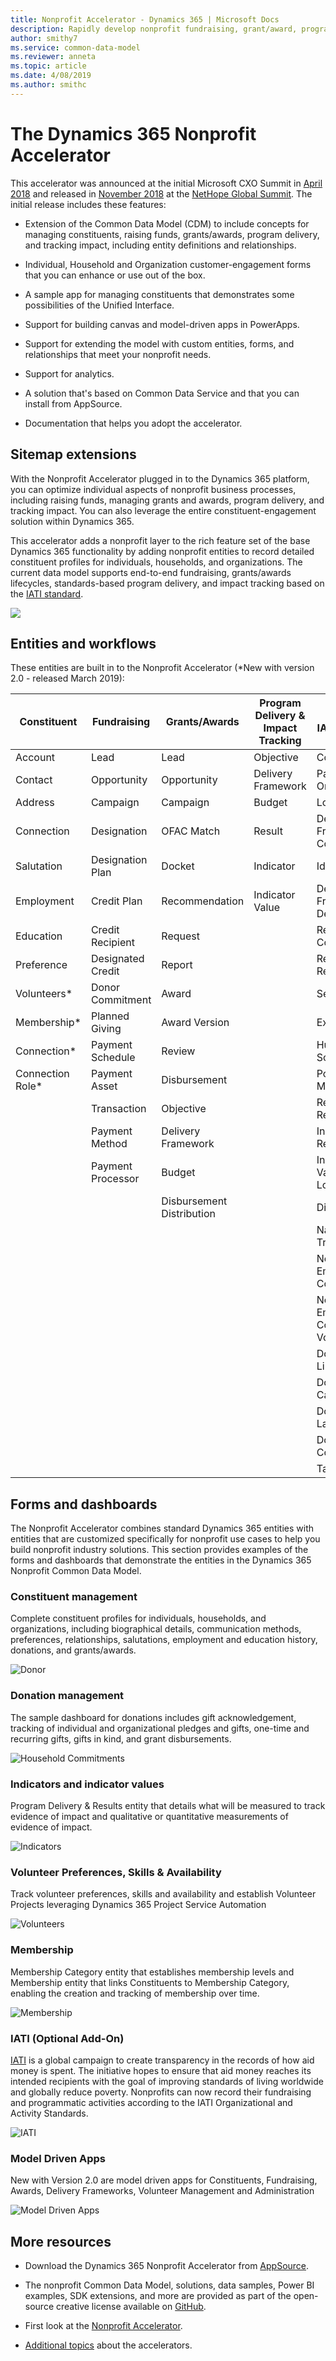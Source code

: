 ```yaml
---
title: Nonprofit Accelerator - Dynamics 365 | Microsoft Docs
description: Rapidly develop nonprofit fundraising, grant/award, program delivery, and impact-tracking solutions by using nonprofit entities in the Dynamics 365 Nonprofit Accelerator. 
author: smithy7
ms.service: common-data-model
ms.reviewer: anneta
ms.topic: article
ms.date: 4/08/2019
ms.author: smithc
---
```


# The Dynamics 365 Nonprofit Accelerator

This accelerator was announced at the initial Microsoft CXO Summit in [April 2018](https://blogs.microsoft.com/on-the-issues/2018/04/20/new-solutions-to-help-nonprofits-drive-impact) and released in [November 2018](https://blogs.microsoft.com/on-the-issues/2018/11/08/new-dynamics-365-nonprofit-accelerator-supports-organizations-with-end-to-end-solutions)
at the [NetHope Global Summit](https://youtu.be/eV4N0mK0-so?t=2169). The initial release includes these features:

- Extension of the Common Data Model (CDM) to include concepts for managing constituents, raising funds, grants/awards, program delivery, and tracking impact, including entity definitions and relationships.

- Individual, Household and Organization customer-engagement forms that you
    can enhance or use out of the box.

- A sample app for managing constituents that demonstrates some possibilities of
    the Unified Interface.

- Support for building canvas and model-driven apps in PowerApps.

- Support for extending the model with custom entities, forms, and
    relationships that meet your nonprofit needs.

- Support for analytics.

- A solution that's based on Common Data Service and that you can install from AppSource.

- Documentation that helps you adopt the accelerator.

## Sitemap extensions

With the Nonprofit Accelerator plugged in to the Dynamics 365 platform, you can optimize individual aspects of nonprofit business processes, including raising funds, managing grants and awards, program delivery, and tracking impact. You can also leverage the entire constituent-engagement solution within Dynamics 365.

This accelerator adds a nonprofit layer to the rich feature set of the base Dynamics 365 functionality by adding nonprofit entities to record detailed constituent profiles for individuals, households, and organizations. The current data model supports end-to-end fundraising, grants/awards lifecycles, standards-based program delivery, and impact tracking based on the [IATI
standard](https://iatistandard.org/en/).

![](media/NFP-SitemapV2.png)

## Entities and workflows

These entities are built in to the Nonprofit Accelerator (*New with version 2.0 - released March 2019):

| **Constituent**  | **Fundraising**   | **Grants/Awards**         | **Program Delivery & Impact Tracking** | **Optional IATI Add-On**         |
|------------------|-------------------|---------------------------|----------------------------------------|----------------------------------|
| Account          | Lead              | Lead                      | Objective                              | Condition                        |
| Contact          | Opportunity       | Opportunity               | Delivery Framework                     | Participating Org                |
| Address          | Campaign          | Campaign                  | Budget                                 | Location                         |
| Connection       | Designation       | OFAC Match                | Result                                 | Delivery Framework Contact       |
| Salutation       | Designation Plan  | Docket                    | Indicator                              | Identifier                       |
| Employment       | Credit Plan       | Recommendation            | Indicator Value                        | Delivery Framework Description   |
| Education        | Credit Recipient  | Request                   |                                        | Recipient Country                |
| Preference       | Designated Credit | Report                    |                                        | Recipient Region                 |
| Volunteers*      | Donor Commitment  | Award                     |                                        | Sector                           |
| Membership*      | Planned Giving    | Award Version             |                                        | Expenditure                      |
| Connection*      | Payment Schedule  | Review                    |                                        | Humanitarian Scope               |
| Connection Role* | Payment Asset     | Disbursement              |                                        | Policy Marker                    |
|                  | Transaction       | Objective                 |                                        | Result Reference                 |
|                  | Payment Method    | Delivery Framework        |                                        | Indicator Reference              |
|                  | Payment Processor | Budget                    |                                        | Indicator Value Location         |
|                  |                   | Disbursement Distribution |                                        | Dimension                        |
|                  |                   |                           |                                        | Narrative Translation            |
|                  |                   |                           |                                        | Non-Embedded Codelist            |
|                  |                   |                           |                                        | Non-Embedded Codelist Vocabulary |
|                  |                   |                           |                                        | Document Link                    |
|                  |                   |                           |                                        | Document Category                |
|                  |                   |                           |                                        | Document Language                |
|                  |                   |                           |                                        | Document Country                 |
|                  |                   |                           |                                        | Tag                              |

## Forms and dashboards

The Nonprofit Accelerator combines standard Dynamics 365 entities with entities that are customized specifically for nonprofit use cases to help you build nonprofit industry solutions. This section provides examples of the forms and dashboards that demonstrate the entities in the Dynamics 365 Nonprofit Common Data Model.

### Constituent management

Complete constituent profiles for individuals, households, and organizations, including biographical details, communication methods, preferences, relationships, salutations, employment and education history, donations, and grants/awards.

![Donor](media/NFP-ConstituentMgmt4.png)

### Donation management

The sample dashboard for donations includes gift acknowledgement, tracking of individual and organizational pledges and gifts, one-time and recurring gifts, gifts in kind, and grant disbursements.

![Household Commitments](media/NFP-HouseholdsDashboard4.png)

### Indicators and indicator values

Program Delivery & Results entity that details what will be measured to track evidence of impact and qualitative or quantitative measurements of evidence of impact.

![Indicators](media/NFP-Indicators4.png)

### Volunteer Preferences, Skills & Availability

Track volunteer preferences, skills and availability and establish Volunteer Projects leveraging Dynamics 365 Project Service Automation

![Volunteers](media/NFP-VolunteersV2.png)

### Membership

Membership Category entity that establishes membership levels and Membership entity that links Constituents to Membership Category, enabling the creation and tracking of membership over time. 

![Membership](media/NFP-MembershipV2.png)

### IATI (Optional Add-On)

[IATI](https://iatistandard.org/en/) is a global campaign to create transparency in the records of how aid money is spent. The initiative hopes to ensure that aid money reaches its intended recipients with the goal of improving standards of living worldwide and globally reduce poverty.  Nonprofits can now record their fundraising and programmatic activities according to the IATI Organizational and Activity Standards.    

![IATI](media/NFP-IATIV2.png)

### Model Driven Apps

New with Version 2.0 are model driven apps for Constituents, Fundraising, Awards, Delivery Frameworks, Volunteer Management and Administration    

![Model Driven Apps](media/ModelDrivenAppsV2.png)

## More resources

- Download the Dynamics 365 Nonprofit Accelerator from
    [AppSource](https://appsource.microsoft.com/product/dynamics-365/msnfp.msftnonprofitcommondatamodel?src=office&tab=Overview).

- The nonprofit Common Data Model, solutions, data samples, Power BI examples,
    SDK extensions, and more are provided as part of the open-source creative
    license available on
    [GitHub](https://github.com/Microsoft/Dynamics-365-Industry-Accelerators/tree/master/nfp).

- First look at the [Nonprofit
    Accelerator](https://community.dynamics.com/365/b/dynamics365isvsuccess/archive/2018/11/08/a-first-look-at-the-dynamics-365-nonprofit-accelerator).

- [Additional
    topics](https://community.dynamics.com/365/b/dynamics365isvsuccess/archive/2018/08/01/dynamics-365-brings-industry-focus-through-the-microsoft-power-platform-and-solution-accelerators) about the accelerators.
